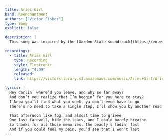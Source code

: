 ```yaml
---
title: Aries Girl
band: Reenchantment
authors: ["Victor Fisher"]
type: Song
explicit: false

description: |
  This song was inspired by the [Garden State soundtrack](https://en.wikipedia.org/wiki/Garden_State_(soundtrack)), and those times we let a chance to someone love slip away.

recordings:
  - title: Aries Girl
    type: Recording
    style: Electronic
    length: "4:09"
    released: 
    link: https://victorslibrary.s3.amazonaws.com/music/Aries+Girl/Aries+Girl.mp3

lyrics: |
  Hey darlin’ where’d you leave, and why so far away?
  And don’t you realize that I’m beggin’ for you here to stay?
  I know you’ll find what you seek, ya don’t even have to go
  There’s no need to take a single step, I’ll show you by another road

  That afternoon like fog, and almost time to grieve
  One last farewell, hide the tears, and I could barely breathe
  So thanks for all those memories, the beauty’s fadin’ fast
  And if you could feel my pain, you’d see that I won’t last
---
```

